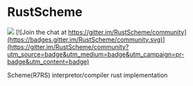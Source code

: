 # RustScheme
![](https://github.com/Danielhu229/RustScheme/workflows/build/badge.svg) [![Join the chat at https://gitter.im/RustScheme/community](https://badges.gitter.im/RustScheme/community.svg)](https://gitter.im/RustScheme/community?utm_source=badge&utm_medium=badge&utm_campaign=pr-badge&utm_content=badge)

Scheme(R7RS) interpretor/compiler rust implementation
